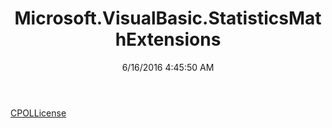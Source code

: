 ﻿---
title: Microsoft.VisualBasic.StatisticsMathExtensions
date: 6/16/2016 4:45:50 AM
---

[CPOLLicense](T-Microsoft.VisualBasic.StatisticsMathExtensions.CPOLLicense.html)
